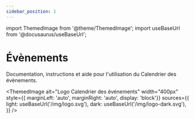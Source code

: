 ```yaml
---
sidebar_position: 1
---
```

import ThemedImage from '@theme/ThemedImage';
import useBaseUrl from '@docusaurus/useBaseUrl';

# Évènements

Documentation, instructions et aide pour l'utilisation du Calendrier des évènements.

<ThemedImage
  alt="Logo Calendrier des événements"
  width="400px"
  style={{ marginLeft: 'auto', marginRight: 'auto', display: 'block'}}
  sources={{
    light: useBaseUrl('/img/logo.svg'),
    dark: useBaseUrl('/img/logo-dark.svg'),
  }}
/>
